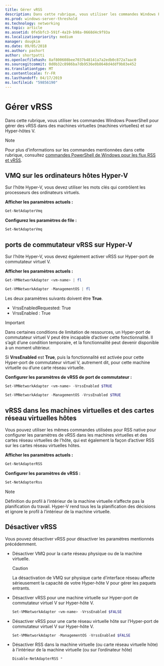 ```yaml
---
title: Gérer vRSS
description: Dans cette rubrique, vous utiliser les commandes Windows PowerShell pour gérer des vRSS dans des machines virtuelles (VM) et sur les ordinateurs hôtes Hyper-V.
ms.prod: windows-server-threshold
ms.technology: networking
ms.topic: article
ms.assetid: 0fe5bfc3-591f-4a19-b98a-0668d4c9f93a
ms.localizationpriority: medium
manager: dougkim
ms.date: 09/05/2018
ms.author: pashort
author: shortpatti
ms.openlocfilehash: 8af800608bee7037b48141a7a2edb0c872a7aac0
ms.sourcegitcommit: 0d0b32c8986ba7db9536e0b8648d4ddf9b03e452
ms.translationtype: MT
ms.contentlocale: fr-FR
ms.lasthandoff: 04/17/2019
ms.locfileid: "59856190"
---
```

# <a name="manage-vrss"></a>Gérer vRSS

Dans cette rubrique, vous utiliser les commandes Windows PowerShell pour gérer des vRSS dans des machines virtuelles \(machines virtuelles\) et sur Hyper\-hôtes V.

>[!NOTE]
>Pour plus d’informations sur les commandes mentionnées dans cette rubrique, consultez [commandes PowerShell de Windows pour les flux RSS et vRSS](vrss-wps.md).

## <a name="vmq-on-hyper-v-hosts"></a>VMQ sur les ordinateurs hôtes Hyper-V

Sur l’hôte Hyper-V, vous devez utiliser les mots clés qui contrôlent les processeurs des ordinateurs virtuels.

**Afficher les paramètres actuels :** 

```PowerShell
Get-NetAdapterVmq
```

**Configurez les paramètres de file :** 

```PowerShell
Set-NetAdapterVmq
```


## <a name="vrss-on-hyper-v-switch-ports"></a>ports de commutateur vRSS sur Hyper-V

Sur l’hôte Hyper-V, vous devez également activer vRSS sur Hyper\-port de commutateur virtuel V.

**Afficher les paramètres actuels :**

```PowerShell
Get-VMNetworkAdapter <vm-name> | fl

Get-VMNetworkAdapter -ManagementOS | fl
```
    
Les deux paramètres suivants doivent être **True**. 

- VrssEnabledRequested: True
- VrssEnabled : True
    
>[!IMPORTANT]
>Dans certaines conditions de limitation de ressources, un Hyper\-port de commutateur virtuel V peut être incapable d’activer cette fonctionnalité. Il s’agit d’une condition temporaire, et la fonctionnalité peut devenir disponible à un moment ultérieur.
>
>Si **VrssEnabled** est **True**, puis la fonctionnalité est activée pour cette Hyper\-port de commutateur virtuel V, autrement dit, pour cette machine virtuelle ou d’une carte réseau virtuelle.

**Configurer les paramètres de vRSS de port de commutateur :**

```PowerShell
Set-VMNetworkAdapter <vm-name> -VrssEnabled $TRUE
    
Set-VMNetworkAdapter -ManagementOS -VrssEnabled $TRUE
```

## <a name="vrss-in-vms-and-host-vnics"></a>vRSS dans les machines virtuelles et des cartes réseau virtuelles hôtes

Vous pouvez utiliser les mêmes commandes utilisées pour RSS native pour configurer les paramètres de vRSS dans les machines virtuelles et des cartes réseau virtuelles de l’hôte, qui est également la façon d’activer RSS sur les cartes réseau virtuelles hôtes.  

**Afficher les paramètres actuels :**

```PowerShell
Get-NetAdapterRSS
```

**Configurer les paramètres de vRSS :**

```PowerShell
Set-NetAdapterRss
```

>[!NOTE]
> Définition du profil à l’intérieur de la machine virtuelle n’affecte pas la planification du travail. Hyper\-V rend tous les la planification des décisions et ignore le profil à l’intérieur de la machine virtuelle.

## <a name="disable-vrss"></a>Désactiver vRSS

Vous pouvez désactiver vRSS pour désactiver les paramètres mentionnés précédemment.

- Désactiver VMQ pour la carte réseau physique ou de la machine virtuelle.

  >[!CAUTION]
  >La désactivation de VMQ sur physique carte d’interface réseau affecte sérieusement la capacité de votre Hyper\-hôte V pour gérer les paquets entrants.

- Désactiver vRSS pour une machine virtuelle sur Hyper\-port de commutateur virtuel V sur Hyper\-hôte V.

   ```PowerShell
   Set-VMNetworkAdapter <vm-name> -VrssEnabled $FALSE
   ```

- Désactiver vRSS pour une carte réseau virtuelle hôte sur l’Hyper\-port de commutateur virtuel V sur Hyper\-hôte V.

   ```PowerShell
   Set-VMNetworkAdapter -ManagementOS -VrssEnabled $FALSE
   ```

- Désactiver RSS dans la machine virtuelle \(ou carte réseau virtuelle hôte\) à l’intérieur de la machine virtuelle \(ou sur l’ordinateur hôte\)

   ```PowerShell
   Disable-NetAdapterRSS *
   ```
